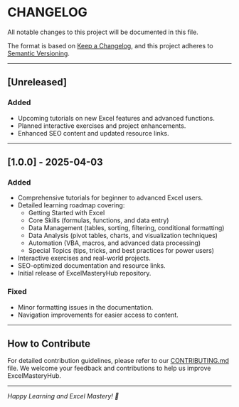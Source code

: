 # CHANGELOG

All notable changes to this project will be documented in this file.

The format is based on [Keep a Changelog](https://keepachangelog.com/en/1.0.0/), and this project adheres to [Semantic Versioning](https://semver.org/).

---

## [Unreleased]
### Added
- Upcoming tutorials on new Excel features and advanced functions.
- Planned interactive exercises and project enhancements.
- Enhanced SEO content and updated resource links.

---

## [1.0.0] - 2025-04-03
### Added
- Comprehensive tutorials for beginner to advanced Excel users.
- Detailed learning roadmap covering:
  - Getting Started with Excel
  - Core Skills (formulas, functions, and data entry)
  - Data Management (tables, sorting, filtering, conditional formatting)
  - Data Analysis (pivot tables, charts, and visualization techniques)
  - Automation (VBA, macros, and advanced data processing)
  - Special Topics (tips, tricks, and best practices for power users)
- Interactive exercises and real-world projects.
- SEO-optimized documentation and resource links.
- Initial release of ExcelMasteryHub repository.

### Fixed
- Minor formatting issues in the documentation.
- Navigation improvements for easier access to content.

---

## How to Contribute
For detailed contribution guidelines, please refer to our [CONTRIBUTING.md](CONTRIBUTING.md) file. We welcome your feedback and contributions to help us improve ExcelMasteryHub.

---

*Happy Learning and Excel Mastery! 🚀*
